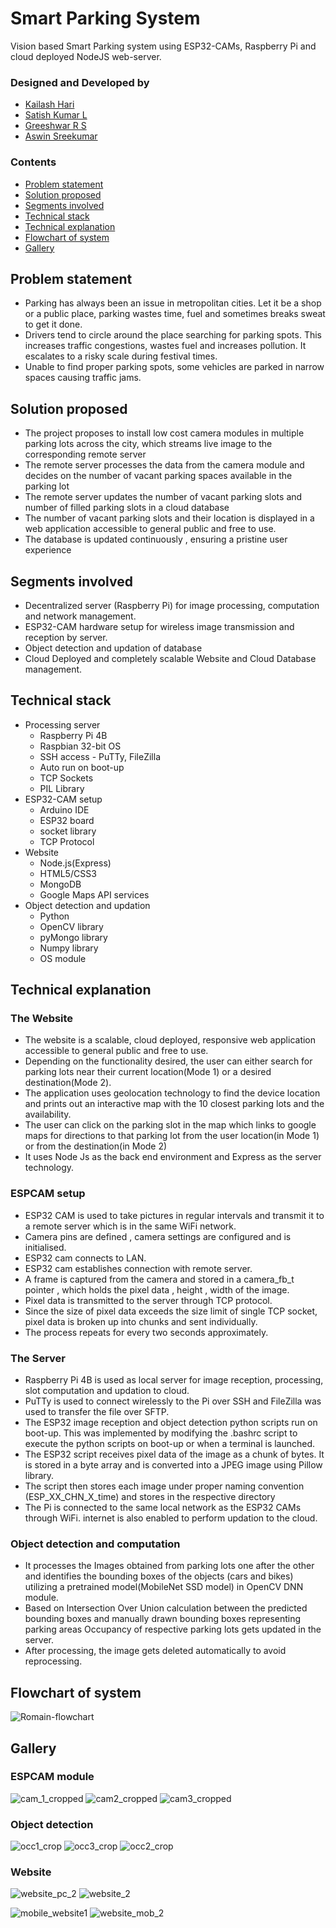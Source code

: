 # Smart Parking System
Vision based Smart Parking system using ESP32-CAMs, Raspberry Pi and cloud deployed NodeJS web-server. 

### Designed and Developed by
- [Kailash Hari](https://github.com/kailashhari)
- [Satish Kumar L](https://github.com/Satish-Kumar-L)
- [Greeshwar R S](https://github.com/greesh02)
- [Aswin Sreekumar](https://github.com/aswin-sreekumar)

### Contents
- [Problem statement](#Problem-statement)
- [Solution proposed](#Solution-proposed)
- [Segments involved](#Segments-involved)
- [Technical stack](#Technical-stack)
- [Technical explanation](#Technical-explanation)
- [Flowchart of system](#Flowchart-of-system)
- [Gallery](#Gallery)

## Problem statement
- Parking has always been an issue in metropolitan cities.  Let it be a shop or a public place, parking wastes time, fuel and sometimes breaks sweat to get it done.
- Drivers tend to circle around the place searching for parking spots. This increases traffic congestions, wastes fuel and increases pollution. It escalates to a risky scale during festival times.
- Unable to find proper parking spots, some vehicles are parked in narrow spaces causing traffic jams.

## Solution proposed
- The project proposes to install low cost camera modules in multiple parking lots across the city, which streams live image to the corresponding remote server 
- The remote server processes the data from the camera module and decides on the number of vacant parking spaces available in the parking lot
- The remote server updates the number of vacant parking slots and number of filled parking slots in a cloud database
- The number of vacant parking slots and their location is displayed in a web application accessible to general public and free to use.
- The database is updated continuously , ensuring a pristine user experience

## Segments involved
- Decentralized server (Raspberry Pi) for image processing, computation and network management.
- ESP32-CAM hardware setup for wireless image transmission and reception by server.
- Object detection and updation of database
- Cloud Deployed and completely scalable Website and Cloud Database management.

## Technical stack
- Processing server
  - Raspberry Pi 4B 
  - Raspbian 32-bit OS
  - SSH access - PuTTy, FileZilla
  - Auto run on boot-up
  - TCP Sockets
  - PIL Library
- ESP32-CAM setup
  - Arduino IDE
  - ESP32 board 
  - socket library
  - TCP Protocol
- Website
  - Node.js(Express)
  - HTML5/CSS3
  - MongoDB
  - Google Maps API services
- Object detection and updation
  - Python
  - OpenCV library
  - pyMongo library
  - Numpy library
  - OS module

## Technical explanation
### The Website
- The website is a scalable, cloud deployed, responsive web application accessible to general public and free to use.
- Depending on the functionality desired, the user can either search for parking lots near their current location(Mode 1) or a desired destination(Mode 2).
- The application uses geolocation technology to find the device location and prints out an interactive map with the 10 closest parking lots and the availability.
- The user can click on the parking slot in the map which links to google maps for directions to that parking lot from the user location(in Mode 1) or from the destination(in Mode 2)
- It uses Node Js as the back end environment and Express as the server technology. 

### ESPCAM setup
- ESP32 CAM is used to take pictures in regular intervals and transmit it to a remote server which is in the same WiFi network.
- Camera pins are defined , camera settings are configured and is initialised.
- ESP32 cam connects to LAN.
- ESP32 cam establishes connection with remote server.
- A frame is captured from the camera and stored in a camera_fb_t pointer , which holds the pixel data , height , width of the image.
- Pixel data is transmitted to the server through TCP protocol.
- Since the size of pixel data exceeds the size limit of single TCP socket, pixel data is broken up into chunks and sent individually.
- The process repeats for every two seconds approximately.

### The Server
- Raspberry Pi 4B is used as local server for image reception, processing, slot computation and updation to cloud.
- PuTTy is used to connect wirelessly to the Pi over SSH and FileZilla was used to transfer the file over SFTP. 
- The ESP32 image reception and object detection python scripts run on boot-up. This was implemented by modifying the .bashrc script to execute the python scripts on boot-up or when a terminal is launched.
- The ESP32 script receives pixel data of the image as a chunk of bytes. It is stored in a byte array and is converted into a JPEG image using Pillow library. 
- The script then stores each image under proper naming convention (ESP_XX_CHN_X_time) and stores in the respective directory
- The Pi is connected to the same local network as the ESP32 CAMs through WiFi. internet is also enabled to perform updation to the cloud.

### Object detection and computation
- It processes the Images obtained from parking lots one after the other and identifies the bounding boxes of the objects (cars and bikes) utilizing a pretrained model(MobileNet SSD model) in OpenCV DNN module.
- Based on Intersection Over Union calculation between the predicted bounding boxes and manually drawn bounding boxes representing parking areas Occupancy of respective parking lots gets updated in the server.
- After processing, the image gets deleted automatically to avoid reprocessing.


## Flowchart of system
![Romain-flowchart](https://user-images.githubusercontent.com/63254914/145010041-10b53ae5-b5e7-4cda-89e6-7fe81f6e233d.png)

## Gallery
### ESPCAM module
![cam_1_cropped](https://user-images.githubusercontent.com/63254914/145011057-12974ce8-c2bc-4f2a-84cf-5da65a002274.jpg)
![cam2_cropped](https://user-images.githubusercontent.com/63254914/145011091-269a53a6-e352-4ec6-abb7-d028695f939a.jpg)
![cam3_cropped](https://user-images.githubusercontent.com/63254914/145020788-d5f42cb8-4607-4d28-a4bd-d8d94790621f.jpeg)

### Object detection
![occ1_crop](https://user-images.githubusercontent.com/63254914/145021342-a76fa8c2-bea5-4c9d-b4ab-78943e9291c7.png)
![occ3_crop](https://user-images.githubusercontent.com/63254914/145021710-b0245259-062f-419c-9999-d625c5e09bef.png)
![occ2_crop](https://user-images.githubusercontent.com/63254914/145021366-a41d5e67-8bc0-436d-9eba-92378afdb756.png)

### Website
![website_pc_2](https://user-images.githubusercontent.com/63254914/145020947-693ba4a2-7d6b-4620-a0fc-46d5aa149523.png)
![website_2](https://user-images.githubusercontent.com/63254914/145020963-99ef73c6-62bb-476d-b5e7-9f995055ff43.png)


![mobile_website1](https://user-images.githubusercontent.com/63254914/145021395-9cbd8341-47b8-42f1-af28-5f8a757e90a2.png)
![website_mob_2](https://user-images.githubusercontent.com/63254914/145021402-f8dbf62c-af61-411e-97bb-e4c43275f7ae.png)



